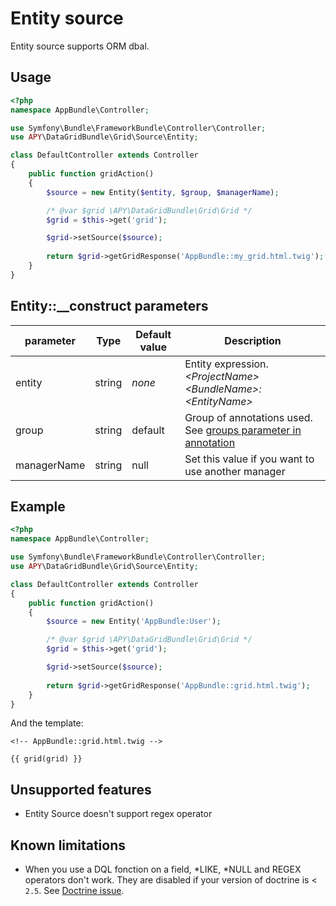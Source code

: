 Entity source
=============

Entity source supports ORM dbal.

## Usage

```php
<?php
namespace AppBundle\Controller;

use Symfony\Bundle\FrameworkBundle\Controller\Controller;
use APY\DataGridBundle\Grid\Source\Entity;

class DefaultController extends Controller
{
    public function gridAction()
    {
        $source = new Entity($entity, $group, $managerName);

        /* @var $grid \APY\DataGridBundle\Grid\Grid */
        $grid = $this->get('grid');

        $grid->setSource($source);
        
        return $grid->getGridResponse('AppBundle::my_grid.html.twig');
    }
}
```

## Entity::__construct parameters

| parameter | Type | Default value | Description |
| --------- | ---- | ------------- | ----------- |
| entity | string | _none_ | Entity expression. _\<ProjectName\>\<BundleName\>:\<EntityName\>_ |
| group | string | default | Group of annotations used. See [groups parameter in annotation][1] |
| managerName | string | null | Set this value if you want to use another manager |

## Example

```php
<?php
namespace AppBundle\Controller;

use Symfony\Bundle\FrameworkBundle\Controller\Controller;
use APY\DataGridBundle\Grid\Source\Entity;

class DefaultController extends Controller
{
    public function gridAction()
    {
        $source = new Entity('AppBundle:User');

        /* @var $grid \APY\DataGridBundle\Grid\Grid */
        $grid = $this->get('grid');

        $grid->setSource($source);
        
        return $grid->getGridResponse('AppBundle::grid.html.twig');
    }
}
```

And the template:

```twig
<!-- AppBundle::grid.html.twig -->

{{ grid(grid) }}
```

## Unsupported features

* Entity Source doesn't support regex operator

## Known limitations

* When you use a DQL fonction on a field, \*LIKE, \*NULL and REGEX operators don't work. They are disabled if your version of doctrine is < `2.5`. See [Doctrine issue][2].

[1]: ../columns_configuration/annotations/column_annotation_property.md#available-attributes
[2]: http://www.doctrine-project.org/jira/browse/DDC-1858